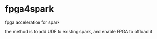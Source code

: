 # fpga4spark
fpga acceleration for spark

the method is to add UDF to existing spark, and enable FPGA to offload it
